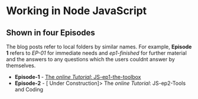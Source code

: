 <h1>Working in Node JavaScript</h1>
<h2>Shown in four Episodes</h2>
<p>The blog posts refer to local folders by similar names. For example,
<strong>Episode 1</strong> refers to <em>EP-01</em> for immediate needs
and <em>ep1-finished</em> for further material and the answers to any
questions which the users couldnt answer by themselves.
</p>
<ul name="episodes">
  <li>
  	<strong>Episode-1</strong> - 
  	<a href="http://lawrence-smartpagemake.com/Live/2022/06/28/learn-javascript-ep1-the-toolbox/">
  	The <em>online Tutorial</em>:
  	JS-ep1-the-toolbox
  	 </a> 
  </li>
  <li>
  	<strong>Episode-2</strong> - 
  	[ Under Construction]> The <em>online Tutorial</em>:
  	JS-ep2-Tools and Coding</a> 
  </li>
</ul>  

